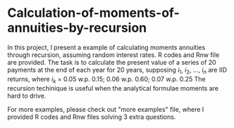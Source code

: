 # Calculation-of-moments-of-annuities-by-recursion
In this project, I present a example of calculating moments annuities through recursion, assuming random interest rates. R codes and Rnw file are provided. 
The task is to calculate the present value of a series of 20 payments at the end of each year for 20 years, supposing $i_1$, $i_2$, ..., $i_n$ are IID returns, where
$i_k$ = 0.05 w.p. 0.15; 0.06 w.p. 0.60; 0.07 w.p. 0.25
The recursion techinique is useful when the analytical formulae moments are hard to drive.

For more examples, please check out "more examples" file, where I provided R codes and Rnw files solving 3 extra questions.
